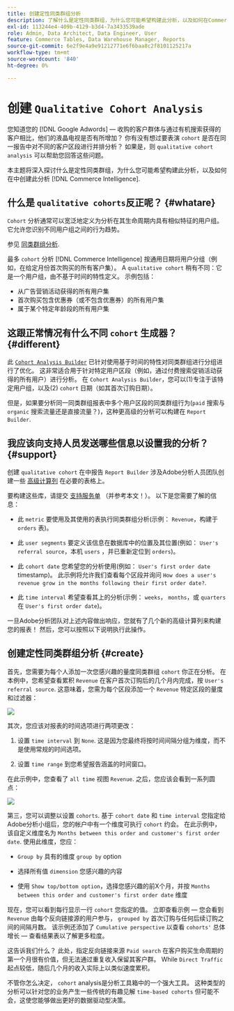 ```yaml
---
title: 创建定性同类群组分析
description: 了解什么是定性同类群组，为什么您可能希望构建此分析，以及如何在Commerce Intelligence中创建它。
exl-id: 113244e4-409b-4129-b3d4-7a3433539ade
role: Admin, Data Architect, Data Engineer, User
feature: Commerce Tables, Data Warehouse Manager, Reports
source-git-commit: 6e2f9e4a9e91212771e6f6baa8c2f8101125217a
workflow-type: tm+mt
source-wordcount: '840'
ht-degree: 0%

---
```


# 创建 `Qualitative Cohort Analysis`

您知道您的 [!DNL Google Adwords] — 收购的客户群体与通过有机搜索获得的客户相比，他们的液晶电视是否有所增加？ 你有没有想过要表演 `cohort` 是否在同一报告中对不同的客户区段进行并排分析？ 如果是，则 `qualitative cohort analysis` 可以帮助您回答这些问题。

本主题将深入探讨什么是定性同类群组，为什么您可能希望构建此分析，以及如何在中创建此分析 [!DNL Commerce Intelligence].

## 什么是 `qualitative cohorts`反正呢？ {#whatare}

`Cohort` 分析通常可以宽泛地定义为分析在其生命周期内具有相似特征的用户组。 它允许您识别不同用户组之间的行为趋势。

参见 [同类群组分析](https://www.cohortanalysis.com/).

最多 `cohort` 分析 [!DNL Commerce Intelligence] 按通用日期将用户分组（例如，在给定月份首次购买的所有客户集）。 A `qualitative cohort` 稍有不同：它是一个用户组，由不基于时间的特性定义。 示例包括：

* 从广告营销活动获得的所有用户集
* 首次购买包含优惠券（或不包含优惠券）的所有用户集
* 属于某个特定年龄段的所有用户集

## 这跟正常情况有什么不同 `cohort` 生成器？ {#different}

此 [`Cohort Analysis Builder`](../dev-reports/cohort-rpt-bldr.md) 已针对使用基于时间的特性对同类群组进行分组进行了优化。 这非常适合用于针对特定用户区段（例如，通过付费搜索促销活动获得的所有用户）进行分析。 在 `Cohort Analysis Builder`，您可以(1)专注于该特定用户组，以及(2) `cohort` 日期（如其首次订购日期）。

但是，如果要分析同一同类群组报表中多个用户区段的同类群组行为(`paid` 搜索与 `organic` 搜索流量还是直接流量？)，这种更高级的分析可以构建在 `Report Builder`.

## 我应该向支持人员发送哪些信息以设置我的分析？ {#support}

创建 `qualitative cohort` 在中报告 `Report Builder` 涉及Adobe分析人员团队创建一些 [高级计算列](../data-warehouse-mgr/creating-calculated-columns.md) 在必要的表格上。

要构建这些库，请提交 [支持服务单](https://experienceleague.adobe.com/docs/commerce-knowledge-base/kb/troubleshooting/miscellaneous/mbi-service-policies.html) （并参考本文！）。 以下是您需要了解的信息：

* 此 `metric` 要使用及其使用的表执行同类群组分析(示例： `Revenue`，构建于 `orders` 表)。

* 此 `user segments` 要定义该信息在数据库中的位置及其位置(例如： `User's referral source`，本机 `users` ，并已重新定位到 `orders`)。

* 此 `cohort date` 您希望您的分析使用(例如： `User's first order date` timestamp)。 此示例将允许我们查看每个区段并询问 `How does a user's revenue grow in the months following their first order date?`.

* 此 `time interval` 希望查看其上的分析(示例： `weeks`， `months`，或 `quarters` 在 `User's first order date`)。

一旦Adobe分析团队对上述内容做出响应，您就有了几个新的高级计算列来构建您的报表！ 然后，您可以按照以下说明执行此操作。

## 创建定性同类群组分析 {#create}

首先，您需要为每个人添加一次您感兴趣的量度同类群组 `cohort` 你正在分析。 在本例中，您希望查看累积 `Revenue` 在客户首次订购后的几个月内完成，按 `User's referral source`. 这意味着，您需为每个区段添加一个 `Revenue` 特定区段的量度和过滤器：

![](../../assets/qualcohort1.gif)

其次，您应该对报表的时间选项进行两项更改：

1. 设置 `time interval` 到 `None`. 这是因为您最终将按时间间隔分组为维度，而不是使用常规的时间选项。

1. 设置 `time range` 到您希望报告涵盖的时间窗口。

在此示例中，您查看了 `all time` 视图 `Revenue`. 之后，您应该会看到一系列圆点：

![](../../assets/qualcohort2.gif)

第三，您可以调整以设置 `cohorts`. 基于 `cohort date` 和 `time interval` 您指定给Adobe分析小组后，您的帐户中有一个维度可执行 `cohort` 约会。 在此示例中，该自定义维度名为 `Months between this order and customer's first order date`. 使用此维度，您应：

* `Group by` 具有的维度 `group by` option

* 选择所有值 `dimension` 您感兴趣的内容

* 使用 `Show top/bottom option`，选择您感兴趣的前X个月，并按 `Months between this order and customer's first order date` 维度

现在，您可以看到每行显示一行 `cohort` 您指定的值。 立即查看示例 — 您会看到 `Revenue` 由每个反向链接源的用户参与， `grouped by` 首次订购与任何后续订购之间的间隔月数。 该示例还添加了 `Cumulative perspective` 以查看 `cohorts'` 总体增长 — 查看结果表以了解更多粒度。

这告诉我们什么？ 此处，指定反向链接来源 `Paid search` 在客户购买生命周期的第一个月很有价值，但无法通过重复收入保留其客户群。 While `Direct Traffic` 起点较低，随后几个月的收入实际上以类似速度累积。

不管你怎么决定， `cohort` analysis是分析工具箱中的一个强大工具。 这种类型的分析可以针对您的业务产生一些传统的有趣见解 `time-based cohorts` 但可能不会，这使您能够做出更好的数据驱动型决策。
